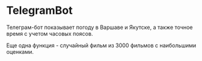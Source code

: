 # TelegramBot
Телеграм-бот показывает погоду в Варшаве и Якутске, а также точное время с учетом часовых поясов.

Еще одна функция - случайный фильм из 3000 фильмов с наибольшими оценками.
